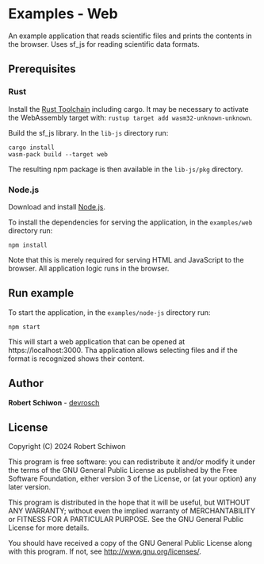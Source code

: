 # Examples - Web

An example application that reads scientific files and prints the contents in the browser. Uses sf_js for reading scientific data formats.

## Prerequisites

### Rust

Install the [Rust Toolchain](https://www.rust-lang.org/tools/install) including cargo. It may be necessary to activate the WebAssembly target with: `rustup target add wasm32-unknown-unknown`.

Build the sf_js library. In the `lib-js` directory run:

```
cargo install
wasm-pack build --target web
```

The resulting npm package is then available in the `lib-js/pkg` directory.

### Node.js

Download and install [Node.js](https://nodejs.org/en/download/package-manager).

To install the dependencies for serving the application, in the `examples/web` directory run:

```
npm install
```

Note that this is merely required for serving HTML and JavaScript to the browser. All application logic runs in the browser.

## Run example

To start the application, in the `examples/node-js` directory run:

```
npm start
```

This will start a web application that can be opened at https://localhost:3000. Tha application allows selecting files and if the format is recognized shows their content.

## Author

**Robert Schiwon** - [devrosch](https://gitlab.com/devrosch)

## License

Copyright (C) 2024 Robert Schiwon

This program is free software: you can redistribute it and/or modify it under the terms of the GNU General Public License as published by the Free Software Foundation, either version 3 of the License, or (at your option) any later version.

This program is distributed in the hope that it will be useful, but WITHOUT ANY WARRANTY; without even the implied warranty of MERCHANTABILITY or FITNESS FOR A PARTICULAR PURPOSE. See the GNU General Public License for more details.

You should have received a copy of the GNU General Public License along with this program. If not, see <http://www.gnu.org/licenses/>.
